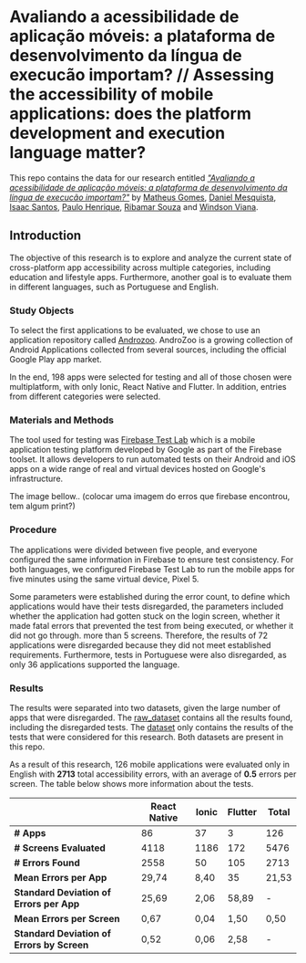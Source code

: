 # Avaliando a acessibilidade de aplicação móveis: a plataforma de desenvolvimento da língua de execucão importam? // Assessing the accessibility of mobile applications: does the platform development and execution language matter?

This repo contains the data for our research entitled *["Avaliando a acessibilidade de aplicação móveis: a plataforma de desenvolvimento da língua de execucão importam?"](https://)* by [Matheus Gomes](https://), [Daniel Mesquista](https://), [Isaac Santos](https://), [Paulo Henrique](https://), [Ribamar Souza](https://) and [Windson Viana](https://).

## Introduction
The objective of this research is to explore and analyze the current state of cross-platform app accessibility across multiple categories, including education and lifestyle apps. Furthermore, another goal is to evaluate them in different languages, such as Portuguese and English.

### Study Objects
To select the first applications to be evaluated, we chose to use an application repository called [Androzoo](https://androzoo.uni.lu). AndroZoo is a growing collection of Android Applications collected from several sources, including the official Google Play app market.

In the end, 198 apps were selected for testing and all of those chosen were multiplatform, with only Ionic, React Native and Flutter. In addition, entries from different categories were selected.

### Materials and Methods
The tool used for testing was [Firebase Test Lab](https://firebase.google.com/docs/test-lab) which is a mobile application testing platform developed by Google as part of the Firebase toolset. It allows developers to run automated tests on their Android and iOS apps on a wide range of real and virtual devices hosted on Google's infrastructure.

The image bellow.. (colocar uma imagem do erros que firebase encontrou, tem algum print?)

### Procedure
The applications were divided between five people, and everyone configured the same information in Firebase to ensure test consistency. For both languages, we configured Firebase Test Lab to run the mobile apps for five minutes using the same virtual device, Pixel 5.

Some parameters were established during the error count, to define which applications would have their tests disregarded, the parameters included whether the application had gotten stuck on the login screen, whether it made fatal errors that prevented the test from being executed, or whether it did not go through. more than 5 screens. Therefore, the results of 72 applications were disregarded because they did not meet established requirements. Furthermore, tests in Portuguese were also disregarded, as only 36 applications supported the language.

### Results
The results were separated into two datasets, given the large number of apps that were disregarded. The [raw_dataset](https://github.com/Test-Accessibility/Dataset-avaliacoes-acessibilidade/blob/main/Estudo%2001/massive_apps_raw_dataset.csv) contains all the results found, including the disregarded tests. The [dataset](https://github.com/Test-Accessibility/Dataset-avaliacoes-acessibilidade/blob/main/Estudo%2001/massive_apps_dataset.csv) only contains the results of the tests that were considered for this research. Both datasets are present in this repo.

As a result of this research, 126 mobile applications were evaluated only in English with **2713** total accessibility errors, with an average of **0.5** errors per screen. The table below shows more information about the tests.

|                                            | **React Native** | **Ionic** | **Flutter** | **Total** |
|--------------------------------------------|------------------|-----------|-------------|-----------|
| **# Apps**                                 | 86               | 37        | 3           | 126       |
| **# Screens Evaluated**                    | 4118             | 1186      | 172         | 5476      |
| **# Errors Found**                         | 2558             | 50        | 105         | 2713      |
| **Mean Errors per App**                    | 29,74            | 8,40      | 35          | 21,53     |
| **Standard Deviation of Errors per App**   | 25,69            | 2,06      | 58,89       | -         |
| **Mean Errors per Screen**                 | 0,67             | 0,04      | 1,50        | 0,50      |
| **Standard Deviation of Errors by Screen** | 0,52             | 0,06      | 2,58        | -         |

